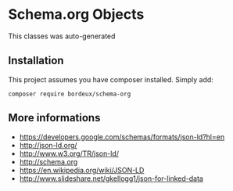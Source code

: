 Schema.org Objects 
=============================

This classes was auto-generated


Installation
------------

This project assumes you have composer installed.
Simply add:

    composer require bordeux/schema-org
	

More informations
------------

 * <https://developers.google.com/schemas/formats/json-ld?hl=en>
 * <http://json-ld.org/>
 * <http://www.w3.org/TR/json-ld/>
 * <http://schema.org>
 * <https://en.wikipedia.org/wiki/JSON-LD>
 * <http://www.slideshare.net/gkellogg1/json-for-linked-data>
	
